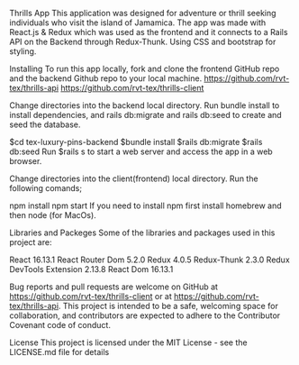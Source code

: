
Thrills App
This application was designed for adventure or thrill seeking individuals who visit the island of Jamamica. The app was made with React.js & Redux which was used as the frontend and it connects to a Rails API on the Backend through Redux-Thunk. Using CSS and bootstrap for styling.


Installing To run this app locally, fork and clone the frontend GitHub repo and the backend Github repo to your local machine. https://github.com/rvt-tex/thrills-api https://github.com/rvt-tex/thrills-client

Change directories into the backend local directory. Run bundle install to install dependencies, and rails db:migrate and rails db:seed to create and seed the database.

$cd tex-luxury-pins-backend $bundle install $rails db:migrate $rails db:seed Run $rails s to start a web server and access the app in a web browser.

Change directories into the client(frontend) local directory. Run the following comands;

npm install
npm start
If you need to install npm first install homebrew and then node (for MacOs).

Libraries and Packeges
Some of the libraries and packages used in this project are:

React 16.13.1
React Router Dom 5.2.0
Redux 4.0.5
Redux-Thunk 2.3.0
Redux DevTools Extension 2.13.8
React Dom 16.13.1


Bug reports and pull requests are welcome on GitHub at https://github.com/rvt-tex/thrills-client or at https://github.com/rvt-tex/thrills-api. This project is intended to be a safe, welcoming space for collaboration, and contributors are expected to adhere to the Contributor Covenant code of conduct.

License This project is licensed under the MIT License - see the LICENSE.md file for details